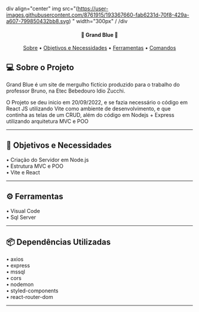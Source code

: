 div align="center"
img src="(https://user-images.githubusercontent.com/8761915/193367660-fab6231d-70f8-429a-a607-799850432bb8.svg)
" width="300px" /
/div


<h4 align="center"> 
	🐋 Grand Blue 🐳
</h4>

<p align="center">
 <a href="#-sobre-o-projeto">Sobre</a> •
 <a href="#-objetivos-e-Necessidades">Objetivos e Necessidades</a> •
 <a href="#-ferramentas">Ferramentas</a> •
 <a href="#-comandos-utilizados">Comandos</a>
</p>

## 💻 Sobre o Projeto

Grand Blue é um site de mergulho fíctício produzido para o trabalho do professor Bruno, na Etec Bebedouro Idio Zucchi.
<br/>

O Projeto se deu inicio em 20/09/2022, e se fazia necessário o código em React JS utilizando Vite como ambiente de desenvolvimento, e que continha as telas de um 
CRUD, além do código em Nodejs + Express utilizando arquitetura MVC e POO

---
## 👾 Objetivos e Necessidades

• Criação do Servidor em Node.js <br/>
• Estrutura MVC e POO<br/>
• Vite e React <br/>

---
## ⚙ Ferramentas

• Visual Code <br/>
• Sql Server <br/>


---
## 📦 Dependências Utilizadas

• axios <br/>
• express <br/>
• mssql <br/>
• cors <br/>
• nodemon <br/>
• styled-components <br/>
• react-router-dom <br/>

---
